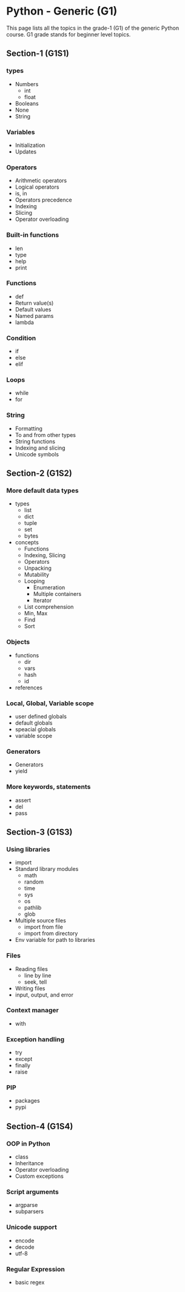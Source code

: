 
# Python - Generic (G1)

This page lists all the topics in the grade-1 (G1) of the generic Python course.
G1 grade stands for beginner level topics.

## Section-1 (G1S1)

### types

- Numbers
  - int
  - float
- Booleans
- None
- String

### Variables

- Initialization
- Updates

### Operators

- Arithmetic operators
- Logical operators
- is, in
- Operators precedence
- Indexing
- Slicing
- Operator overloading

### Built-in functions

- len
- type
- help
- print

### Functions

- def
- Return value(s)
- Default values
- Named params
- lambda

### Condition

- if
- else
- elif

### Loops

- while
- for

### String

- Formatting
- To and from other types
- String functions
- Indexing and slicing
- Unicode symbols

## Section-2 (G1S2)

### More default data types

- types
  - list
  - dict
  - tuple
  - set
  - bytes
- concepts
  - Functions
  - Indexing, Slicing
  - Operators
  - Unpacking
  - Mutability
  - Looping
    - Enumeration
    - Multiple containers
    - Iterator
  - List comprehension
  - Min, Max
  - Find
  - Sort

### Objects

- functions
  - dir
  - vars
  - hash
  - id
- references

### Local, Global, Variable scope

- user defined globals
- default globals
- speacial globals
- variable scope

### Generators

- Generators
- yield

### More keywords, statements

- assert
- del
- pass


## Section-3 (G1S3)

### Using libraries

- import
- Standard library modules
  - math
  - random
  - time
  - sys
  - os
  - pathlib
  - glob
- Multiple source files
  - import from file
  - import from directory
- Env variable for path to libraries

### Files

- Reading files
  - line by line
  - seek, tell
- Writing files
- input, output, and error

### Context manager

- with

### Exception handling

- try
- except
- finally
- raise

### PIP

- packages
- pypi

## Section-4 (G1S4)

### OOP in Python

- class
- Inheritance
- Operator overloading
- Custom exceptions

### Script arguments

- argparse
- subparsers

### Unicode support

- encode
- decode
- utf-8

### Regular Expression

- basic regex

